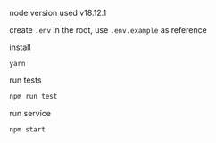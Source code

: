 node version used v18.12.1

create `.env` in the root, use `.env.example` as reference

install
```
yarn
```

run tests

```bash
npm run test
```

run service

```bash
npm start
```